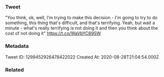 ### Tweet
"You think, ok, well, I'm trying to make this decision - I'm going to try to do something, this thing that's difficult, and that's terrifying. Yeah, but wait a minute - what's really terrifying is not doing it and then you think about the cost of not doing it" https://t.co/WaVbYC69SW

### Metadata
Tweet ID: 1299452926478422022
Created At: 2020-08-28T21:04:54.000Z

### Related

